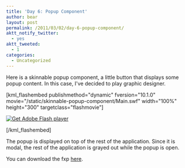 ```yaml
---
title: 'Day 6: Popup Component'
author: bear
layout: post
permalink: /2011/03/02/day-6-popup-component/
aktt_notify_twitter:
  - yes
aktt_tweeted:
  - 1
categories:
  - Uncategorized
---
```

Here is a skinnable popup component, a little button that displays some popup content. In this case, I've decided to play graphic designer.

[kml_flashembed publishmethod="dynamic" fversion="10.1.0" movie="/static/skinnable-popup-component/Main.swf" width="100%" height="300" targetclass="flashmovie"]

[![Get Adobe Flash player][1]][2]

[/kml_flashembed]

The popup is displayed on top of the rest of the application. Since it is modal, the rest of the application is grayed out while the popup is open.

You can download the fxp [here][3].

 [1]: http://www.adobe.com/images/shared/download_buttons/get_flash_player.gif
 [2]: http://adobe.com/go/getflashplayer
 [3]: http://dl.dropbox.com/u/21428091/PopupComponent.fxp